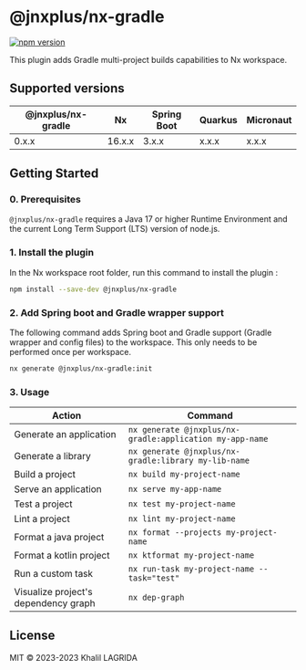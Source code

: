 # @jnxplus/nx-gradle

[![npm version](https://badge.fury.io/js/@jnxplus%2Fnx-gradle.svg)](https://badge.fury.io/js/@jnxplus%2Fnx-gradle)

This plugin adds Gradle multi-project builds capabilities to Nx workspace.

## Supported versions

| @jnxplus/nx-gradle | Nx     | Spring Boot | Quarkus | Micronaut |
| ------------------ | ------ | ----------- | ------- | --------- |
| 0.x.x              | 16.x.x | 3.x.x       | x.x.x   | x.x.x     |

## Getting Started

### 0. Prerequisites

`@jnxplus/nx-gradle` requires a Java 17 or higher Runtime Environment and the current Long Term Support (LTS) version of node.js.

### 1. Install the plugin

In the Nx workspace root folder, run this command to install the plugin :

```bash
npm install --save-dev @jnxplus/nx-gradle
```

### 2. Add Spring boot and Gradle wrapper support

The following command adds Spring boot and Gradle support (Gradle wrapper and config files) to the workspace. This only needs to be performed once per workspace.

```bash
nx generate @jnxplus/nx-gradle:init
```

### 3. Usage

| Action                               | Command                                                  |
| ------------------------------------ | -------------------------------------------------------- |
| Generate an application              | `nx generate @jnxplus/nx-gradle:application my-app-name` |
| Generate a library                   | `nx generate @jnxplus/nx-gradle:library my-lib-name`     |
| Build a project                      | `nx build my-project-name`                               |
| Serve an application                 | `nx serve my-app-name`                                   |
| Test a project                       | `nx test my-project-name`                                |
| Lint a project                       | `nx lint my-project-name`                                |
| Format a java project                | `nx format --projects my-project-name`                   |
| Format a kotlin project              | `nx ktformat my-project-name`                            |
| Run a custom task                    | `nx run-task my-project-name --task="test"`              |
| Visualize project's dependency graph | `nx dep-graph`                                           |

## License

MIT © 2023-2023 Khalil LAGRIDA
